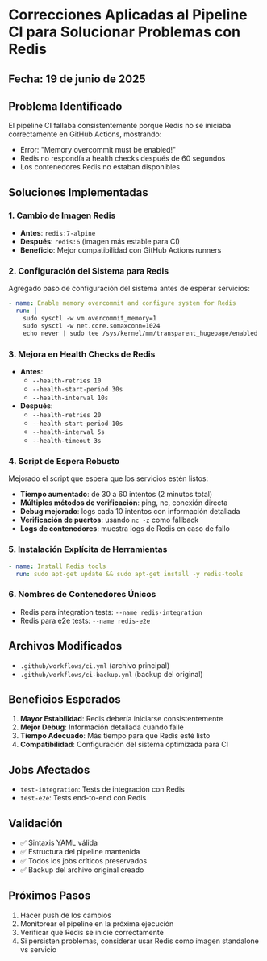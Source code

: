 # Correcciones Aplicadas al Pipeline CI para Solucionar Problemas con Redis

## Fecha: 19 de junio de 2025

## Problema Identificado
El pipeline CI fallaba consistentemente porque Redis no se iniciaba correctamente en GitHub Actions, mostrando:
- Error: "Memory overcommit must be enabled!"
- Redis no respondía a health checks después de 60 segundos
- Los contenedores Redis no estaban disponibles

## Soluciones Implementadas

### 1. **Cambio de Imagen Redis**
- **Antes**: `redis:7-alpine`
- **Después**: `redis:6` (imagen más estable para CI)
- **Beneficio**: Mejor compatibilidad con GitHub Actions runners

### 2. **Configuración del Sistema para Redis**
Agregado paso de configuración del sistema antes de esperar servicios:
```yaml
- name: Enable memory overcommit and configure system for Redis
  run: |
    sudo sysctl -w vm.overcommit_memory=1
    sudo sysctl -w net.core.somaxconn=1024
    echo never | sudo tee /sys/kernel/mm/transparent_hugepage/enabled
```

### 3. **Mejora en Health Checks de Redis**
- **Antes**: 
  - `--health-retries 10`
  - `--health-start-period 30s`
  - `--health-interval 10s`
- **Después**:
  - `--health-retries 20`
  - `--health-start-period 10s`
  - `--health-interval 5s`
  - `--health-timeout 3s`

### 4. **Script de Espera Robusto**
Mejorado el script que espera que los servicios estén listos:
- **Tiempo aumentado**: de 30 a 60 intentos (2 minutos total)
- **Múltiples métodos de verificación**: ping, nc, conexión directa
- **Debug mejorado**: logs cada 10 intentos con información detallada
- **Verificación de puertos**: usando `nc -z` como fallback
- **Logs de contenedores**: muestra logs de Redis en caso de fallo

### 5. **Instalación Explícita de Herramientas**
```yaml
- name: Install Redis tools
  run: sudo apt-get update && sudo apt-get install -y redis-tools
```

### 6. **Nombres de Contenedores Únicos**
- Redis para integration tests: `--name redis-integration`
- Redis para e2e tests: `--name redis-e2e`

## Archivos Modificados
- `.github/workflows/ci.yml` (archivo principal)
- `.github/workflows/ci-backup.yml` (backup del original)

## Beneficios Esperados
1. **Mayor Estabilidad**: Redis debería iniciarse consistentemente
2. **Mejor Debug**: Información detallada cuando falle
3. **Tiempo Adecuado**: Más tiempo para que Redis esté listo
4. **Compatibilidad**: Configuración del sistema optimizada para CI

## Jobs Afectados
- `test-integration`: Tests de integración con Redis
- `test-e2e`: Tests end-to-end con Redis

## Validación
- ✅ Sintaxis YAML válida
- ✅ Estructura del pipeline mantenida
- ✅ Todos los jobs críticos preservados
- ✅ Backup del archivo original creado

## Próximos Pasos
1. Hacer push de los cambios
2. Monitorear el pipeline en la próxima ejecución
3. Verificar que Redis se inicie correctamente
4. Si persisten problemas, considerar usar Redis como imagen standalone vs servicio
